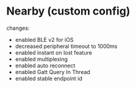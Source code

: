 # Nearby (custom config)

changes:
- enabled BLE v2 for iOS
- decreased peripheral timeout to 1000ms
- enabled instant on lost feature
- enabled multiplexing
- enabled auto reconnect
- enabled Gatt Query In Thread
- enabled stable endpoint id